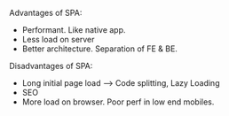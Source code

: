 Advantages of SPA:

- Performant. Like native app.
- Less load on server
- Better architecture. Separation of FE & BE.

Disadvantages of SPA:

- Long initial page load --> Code splitting, Lazy Loading
- SEO
- More load on browser. Poor perf in low end mobiles.
